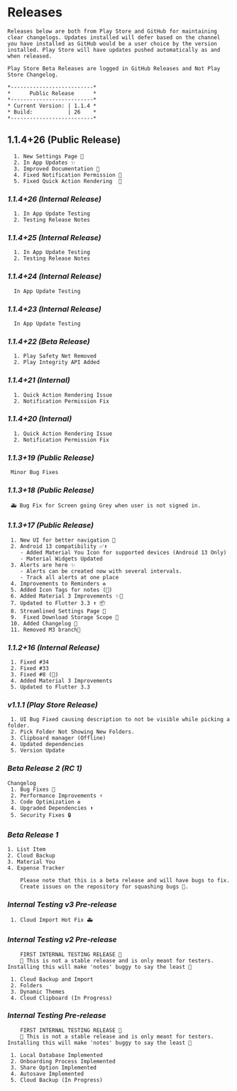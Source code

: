 # Releases

    Releases below are both from Play Store and GitHub for maintaining clear changelogs. Updates installed will defer based on the channel you have installed as GitHub would be a user choice by the version installed. Play Store will have updates pushed automatically as and when released.

    Play Store Beta Releases are logged in GitHub Releases and Not Play Store Changelog.

    *--------------------------*
    *      Public Release      *
    *--------------------------*
    * Current Version: | 1.1.4 *
    * Build:           | 26    *
    *--------------------------*

## **1.1.4+26 (Public Release)**

      1. New Settings Page 💄
      2. In App Updates ✨
      3. Improved Documentation 📝
      4. Fixed Notification Permission 🐛
      5. Fixed Quick Action Rendering  🐛

### *1.1.4+26 (Internal Release)*

      1. In App Update Testing
      2. Testing Release Notes

### *1.1.4+25 (Internal Release)*

      1. In App Update Testing
      2. Testing Release Notes

### *1.1.4+24 (Internal Release)*

      In App Update Testing

### *1.1.4+23 (Internal Release)*

      In App Update Testing

### *1.1.4+22 (Beta Release)*

      1. Play Safety Net Removed
      2. Play Integrity API Added

### *1.1.4+21 (Internal)*

      1. Quick Action Rendering Issue
      2. Notification Permission Fix

### *1.1.4+20 (Internal)*

      1. Quick Action Rendering Issue
      2. Notification Permission Fix

### *1.1.3+19 (Public Release)*

     Minor Bug Fixes

### *1.1.3+18 (Public Release)*

     🚑️ Bug Fix for Screen going Grey when user is not signed in.

### *1.1.3+17 (Public Release)*

     1. New UI for better navigation 💄
     2. Android 13 compatibility ✅⬆️
        - Added Material You Icon for supported devices (Android 13 Only)
        - Material Widgets Updated
     3. Alerts are here ✨
        - Alerts can be created now with several intervals.
        - Track all alerts at one place
     4. Improvements to Reminders ♻️
     5. Added Icon Tags for notes (🚧)
     6. Added Material 3 Improvements ✨💄
     7. Updated to Flutter 3.3 ⬆️ 📦️
     8. Streamlined Settings Page 🎨
     9.  Fixed Download Storage Scope 🐛
     10. Added Changelog 📝
     11. Removed M3 branch🔀

### *1.1.2+16 (Internal Release)*

     1. Fixed #34
     2. Fixed #33
     3. Fixed #8 (🚧)
     4. Added Material 3 Improvements
     5. Updated to Flutter 3.3

### *v1.1.1 (Play Store Release)*

     1. UI Bug Fixed causing description to not be visible while picking a folder.
     2. Pick Folder Not Showing New Folders.
     3. Clipboard manager (Offline)
     4. Updated dependencies
     5. Version Update

### *Beta Release 2 (RC 1)*

    Changelog
     1. Bug Fixes 🐛
     2. Performance Improvements ⚡️
     3. Code Optimization ♻️
     4. Upgraded Dependencies ⬆️
     5. Security Fixes 🔒️

### *Beta Release 1*

    1. List Item
    2. Cloud Backup
    3. Material You
    4. Expense Tracker

        Please note that this is a beta release and will have bugs to fix.
        Create issues on the repository for squashing bugs 🐛.

### *Internal Testing v3 Pre-release*

     1. Cloud Import Hot Fix 🚑️

### *Internal Testing v2 Pre-release*

        FIRST INTERNAL TESTING RELEASE 🔖
        🚨 This is not a stable release and is only meant for testers. Installing this will make 'notes' buggy to say the least 🚨

     1. Cloud Backup and Import
     2. Folders
     3. Dynamic Themes
     4. Cloud Clipboard (In Progress)

### *Internal Testing Pre-release*

        FIRST INTERNAL TESTING RELEASE 🔖
        🚨 This is not a stable release and is only meant for testers. Installing this will make 'notes' buggy to say the least 🚨

     1. Local Database Implemented
     2. Onboarding Process Implemented
     3. Share Option Implemented
     4. Autosave Implemented
     5. Cloud Backup (In Progress)

